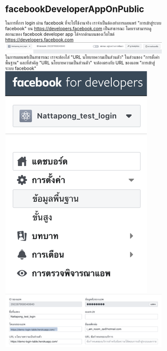 # facebookDeveloperAppOnPublic
ในการที่การ login ผ่าน facebook ที่จะไปใช้งานจริง เราจำเป็นต้องทำการเผยแพร่ "การเข้าสู่ระบบ facebook" บน https://developers.facebook.com เป็นสาธารณะ
โดยเราสามารถดูสถานะของ facebook developer app ได้จากด้านบนของเว็บไซต์ https://developers.facebook.com
![alt text](https://github.com/NattapongNetnu/facebookDeveloperAppOnPublic/blob/master/img/Screen%20Shot%202561-10-30%20at%2011.50.50.png)
ในการเผยแพร่เป็นสาธารณะ เราจะต้องใส่ "URL นโยบายความเป็นส่วนตัว" ในส่วนของ "การตั้งค่าพื้นฐาน" และที่สำคัญ "URL นโยบายความเป็นส่วนตัว" จะต้องตรงกับ URL ของแอพ "การเข้าสู่ระบบ facebook"
![alt text](https://github.com/NattapongNetnu/facebookDeveloperAppOnPublic/blob/master/img/Screen%20Shot%202561-10-30%20at%2011.51.29.png)
![alt text](https://github.com/NattapongNetnu/facebookDeveloperAppOnPublic/blob/master/img/Screen%20Shot%202561-10-30%20at%2011.52.18.png)
